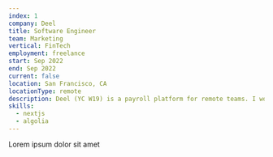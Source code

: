 ```yaml
---
index: 1
company: Deel
title: Software Engineer
team: Marketing
vertical: FinTech
employment: freelance
start: Sep 2022
end: Sep 2022
current: false
location: San Francisco, CA
locationType: remote
description: Deel (YC W19) is a payroll platform for remote teams. I worked on improving their internal marketing tools, building custom tooling for content management and understanding analytics.
skills:
  - nextjs
  - algolia
---
```


Lorem ipsum dolor sit amet

